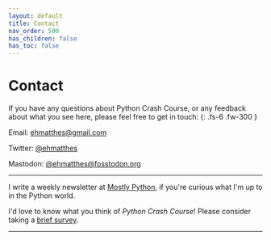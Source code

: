 ```yaml
---
layout: default
title: Contact
nav_order: 500
has_children: false
has_toc: false
---
```


# Contact

If you have any questions about Python Crash Course, or any feedback about what you see here, please feel free to get in touch:
{: .fs-6 .fw-300 }

Email: [ehmatthes@gmail.com](mailto:ehmatthes@gmail.com)

Twitter: [@ehmatthes](https://twitter.com/ehmatthes)

Mastodon: [@ehmatthes@fosstodon.org](https://fosstodon.org/@ehmatthes)

---

I write a weekly newsletter at [Mostly Python](https://mostlypython.substack.com), if you're curious what I'm up to in the Python world.

I'd love to know what you think of *Python Crash Course*! Please consider taking a [brief survey](https://docs.google.com/forms/d/e/1FAIpQLSez7B3mKB9hmOKoiE7LS5ZmpaWME_KNOiLsznH4zb0UtSoxsA/viewform?usp=sf_link).

---